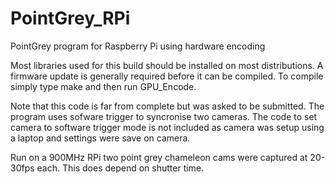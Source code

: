 PointGrey_RPi
=============

PointGrey program for Raspberry Pi using hardware encoding

Most libraries used for this build should be installed on most distributions. A firmware update is generally 
required before it can be compiled. To compile simply type make and then run GPU_Encode.

Note that this code is far from complete but was asked to be submitted. The program uses sofware trigger to syncronise
two cameras. The code to set camera to software trigger mode is not included as camera was setup using a laptop and 
settings were save on camera.

Run on a 900MHz RPi two point grey chameleon cams were captured at 20-30fps each. This does depend on shutter time. 
